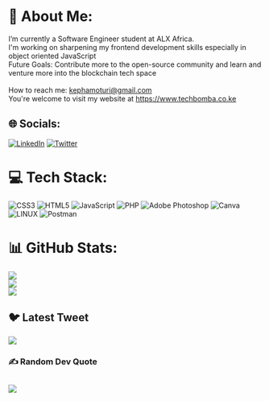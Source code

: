 # 💫 About Me:
I’m currently a Software Engineer student at ALX Africa.<br>I'm working on sharpening my frontend development skills especially in object oriented JavaScript<br>Future Goals: Contribute more to the open-source community and learn and venture more into the blockchain tech space<br><br>How to reach me: kephamoturi@gmail.com<br>You're welcome to visit my website at https://www.techbomba.co.ke


## 🌐 Socials:
[![LinkedIn](https://img.shields.io/badge/LinkedIn-%230077B5.svg?logo=linkedin&logoColor=white)](https://linkedin.com/in/kepha-ototo-939383ba) [![Twitter](https://img.shields.io/badge/Twitter-%231DA1F2.svg?logo=Twitter&logoColor=white)](https://twitter.com/KephaOtotoDev) 

# 💻 Tech Stack:
![CSS3](https://img.shields.io/badge/css3-%231572B6.svg?style=for-the-badge&logo=css3&logoColor=white) ![HTML5](https://img.shields.io/badge/html5-%23E34F26.svg?style=for-the-badge&logo=html5&logoColor=white) ![JavaScript](https://img.shields.io/badge/javascript-%23323330.svg?style=for-the-badge&logo=javascript&logoColor=%23F7DF1E) ![PHP](https://img.shields.io/badge/php-%23777BB4.svg?style=for-the-badge&logo=php&logoColor=white) ![Adobe Photoshop](https://img.shields.io/badge/adobephotoshop-%2331A8FF.svg?style=for-the-badge&logo=adobephotoshop&logoColor=white) ![Canva](https://img.shields.io/badge/Canva-%2300C4CC.svg?style=for-the-badge&logo=Canva&logoColor=white) ![LINUX](https://img.shields.io/badge/Linux-FCC624?style=for-the-badge&logo=linux&logoColor=black) ![Postman](https://img.shields.io/badge/Postman-FF6C37?style=for-the-badge&logo=postman&logoColor=white)
# 📊 GitHub Stats:
![](https://github-readme-stats.vercel.app/api?username=allenotto&theme=dark&hide_border=true&include_all_commits=true&count_private=true)<br/>
![](https://github-readme-streak-stats.herokuapp.com/?user=allenotto&theme=dark&hide_border=true)<br/>
![](https://github-readme-stats.vercel.app/api/top-langs/?username=allenotto&theme=dark&hide_border=true&include_all_commits=true&count_private=true&layout=compact)

## 🐦 Latest Tweet
[![](https://gtce.itsvg.in/api?username=KephaOtotoDev)](https://github.com/VishwaGauravIn/github-twitter-card-embed)

### ✍️ Random Dev Quote
![](https://quotes-github-readme.vercel.app/api?type=horizontal&theme=tokyonight)
---

<!-- Proudly created with GPRM ( https://gprm.itsvg.in ) -->
